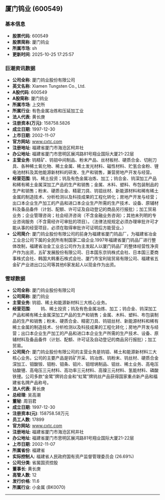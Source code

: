 ## 厦门钨业 (600549)

### 基本信息

- **股票代码**: 600549
- **股票简称**: 厦门钨业
- **所属市场**: sh
- **更新时间**: 2025-10-25 17:25:57

### 巨潮资讯数据

- **公司全称**: 厦门钨业股份有限公司
- **英文名称**: Xiamen Tungsten Co., Ltd.
- **A股代码**: 600549
- **A股简称**: 厦门钨业
- **所属市场**: 上交所
- **所属行业**: 有色金属冶炼和压延加工业
- **法人代表**: 黄长庚
- **注册资本(万元)**: 158758.5826
- **成立日期**: 1997-12-30
- **上市日期**: 2002-11-07
- **官方网站**: www.cxtc.com
- **注册地址**: 福建省厦门市海沧区柯井社
- **办公地址**: 福建省厦门市思明区展鸿路81号翔业国际大厦21-22层
- **主营业务**: 钨精矿、钨钼中间制品、粉末产品、丝材板材、硬质合金、切削刀具、各种稀土氧化物、稀土金属、稀土发光材料、磁性材料、贮氢合金粉、锂电池材料及其他能源新材料的研发、生产和销售，兼营房地产开发与经营。
- **经营范围**: 钨、稀土投资；钨及有色金属冶炼、加工；钨合金、钨深加工产品和稀有稀土金属深加工产品的生产和销售；金属、木料、塑料、布包装制品的生产和销售；粉末、硬质合金、精密刀具、钨钼丝材、新能源材料和稀有稀土金属的制造技术、分析检测以及科技成果的工程化转化；房地产开发与经营；出口本企业生产加工的产品和进口本企业生产所需的生产技术、设备、原辅材料及备品备件（计划、配额、许可证及自动登记的商品另行报批）；加工贸易业务；企业管理咨询；社会经济咨询（不含金融业务咨询）；其他未列明的专业咨询服务（不含需经许可审批的项目）。（法律法规规定必须办理审批许可才能从事的经营项目，必须在取得审批许可证明后方能营业。）
- **公司简介**: 厦门钨业股份有限公司的前身为福建省厦门钨品厂，为福建省冶金工业总公司下属的全民所有制国家二级企业.1997年福建省厦门钨品厂进行整体改制，福建省冶金工业总公司作为主发起人以厦门钨品厂的整体经营性净资产作为出资，五矿发展股份有限公司、日本国东京钨株式会社、日本国三菱商事株式会社、韩国大韩重石株式会社、厦门市宝利铭贸易有限公司、福建省五金矿产业进出口公司等其他6家发起人以现金作为出资。

### 雪球数据

- **公司全称**: 厦门钨业股份有限公司
- **公司简称**: 厦门钨业
- **主营业务**: 钨钼、稀土和能源新材料三大核心业务。
- **经营范围**: 　　钨、稀土投资；钨及有色金属冶炼、加工；钨合金、钨深加工产品和稀有稀土金属深加工产品的生产和销售；金属、木料、塑料、布包装制品的生产和销售；粉末、硬质合金、精密刀具、钨钼丝材、新能源材料和稀有稀土金属的制造技术、分析检测以及科技成果的工程化转化；房地产开发与经营；出口本企业生产加工的产品和进口本企业生产所需的生产技术、设备、原辅材料及备品备件（计划、配额、许可证及自动登记的商品另行报批）；加工贸易。
- **公司简介**: 厦门钨业股份有限公司的主营业务是钨钼、稀土和能源新材料三大核心业务。公司的主要产品是钨矿开采、钨冶炼、钨粉末、钨丝材、硬质合金深加工、钼酸铵、钼粉、钼条、钼片、钼坩埚制品、钼丝、稀土业务、高电压钴酸锂、高电压三元材料、高功率三元材料、高镍三元材料、氢能材料、磷酸铁锂。公司多款“金鹭”牌钨合金和“虹鹭”牌钨丝产品获得国家重点新产品和福建省名牌产品称号。
- **法人代表**: 黄长庚
- **总经理**: 吴高潮
- **董秘**: 周羽君
- **成立日期**: 1997-12-30
- **注册资本(元)**: 158758.58万元
- **员工人数**: 17899
- **官方网站**: www.cxtc.com
- **注册地址**: 福建省厦门市海沧区柯井社
- **办公地址**: 福建省厦门市思明区展鸿路81号翔业国际大厦21-22层
- **上市日期**: 2002-11-07
- **所属省份**: 福建省
- **实际控制人**: 福建省人民政府国有资产监督管理委员会 (26.69%)
- **公司分类**: 省属国资控股
- **董事长**: 黄长庚
- **高管人数**: 12
- **发行价格**: 11.6
- **所属行业**: 小金属 (BK0070)

---